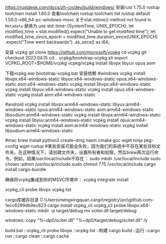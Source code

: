 https://rustdesk.com/docs/zh-cn/dev/build/windows/
安装rust 1.75.0
rustup toolchain install 1.60.0
查看toolchain
rustup toolchain list
rustup default 1.50.0-x86_64-pc-windows-msvc
关于stat.mtime() method not found in `Metadata`
替换为
use std::time::{SystemTime, UNIX_EPOCH};
let modified_time = stat.modified().expect("Unable to get modified time");
let modified_time_since_epoch = modified_time.duration_since(UNIX_EPOCH)
                                .expect("Time went backwards")
                                .as_secs() as i64;

安装 vcpkg
git clone https://github.com/microsoft/vcpkg
cd vcpkg
git checkout 2023.04.15
cd ..
vcpkg/bootstrap-vcpkg.sh
export VCPKG_ROOT=$HOME/vcpkg
vcpkg/vcpkg install libvpx libyuv opus aom

下载vcpkg.exe
bootstrap-vcpkg.bat
安装依赖
#windows
vcpkg install libvpx:x64-windows-static libyuv:x64-windows-static opus:x64-windows-static aom:x64-windows-static
vcpkg install libvpx:x64-windows-static
vcpkg install libyuv:x64-windows-static
vcpkg install opus:x64-windows-static
vcpkg install aom:x64-windows-static

#android
vcpkg install libvpx:arm64-windows-static libyuv:arm64-windows-static opus:arm64-windows-static aom:arm64-windows-static libsodium:arm64-windows-static
vcpkg install libvpx:arm64-windows-static
vcpkg install libyuv:arm64-windows-static
vcpkg install opus:arm64-windows-static
vcpkg install aom:arm64-windows-static
vcpkg install libsodium:arm64-windows-static

#mac
brew install python3 create-dmg nasm cmake gcc wget ninja pkg-config wget rustup
#某些安装可能会失败，因为我们的系统中不存在某些目标文件夹。在这种情况下，请创建文件夹，设置所有者和权限，然后brew再次运行命令。例如，如果/usr/local/include不存在：
sudo mkdir /usr/local/include
sudo chown <username>:admin /usr/local/include
sudo chmod 775 /usr/local/include
cargo install cargo-bundle

确保将vcpkg集成到你的MSVC环境中：
vcpkg integrate install

vcpkg_cli probe libvpx
vcpkg list




cargo库缓存目录
C:\Users\mengxingquan\.cargo\registry\src\github.com-1ecc6299db9ec823
cargo install vcpkg_cli
vcpkg_cli probe libvpx:x64-windows-static
mkdir -p target/debug
mv sciter.dll target/debug

windows:
copy "%~dp0/sciter.dll" "%~dp0/target/debug/sciter.dll" /y

build.bat
::vcpkg_cli probe libvpx
::vcpkg list
::构建
cargo build
::运行
::cargo run
::cargo clean
::cargo cache


